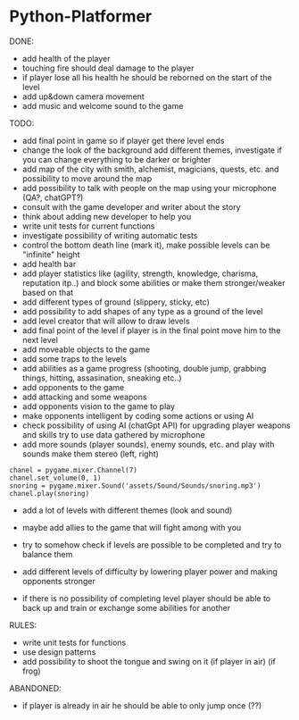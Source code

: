 # Python-Platformer


DONE:
- add health of the player
- touching fire should deal damage to the player
- if player lose all his health he should be reborned on the start of the level
- add up&down camera movement
- add music and welcome sound to the game

TODO:
- add final point in game so if player get there level ends
- change the look of the background add different themes, investigate if you can change everything to be darker or brighter
- add map of the city with smith, alchemist, magicians, quests, etc. and possibility to move around the map
- add possibility to talk with people on the map using your microphone (QA?, chatGPT?)
- consult with the game developer and writer about the story
- think about adding new developer to help you
- write unit tests for current functions
- investigate possibility of writing automatic tests
- control the bottom death line (mark it), make possible levels can be "infinite" height
- add health bar
- add player statistics like (agility, strength, knowledge, charisma, reputation itp..) and block some abilities or make them stronger/weaker based on that
- add different types of ground (slippery, sticky, etc)
- add possibility to add shapes of any type as a ground of the level
- add level creator that will allow to draw levels
- add final point of the level if player is in the final point move him to the next level
- add moveable objects to the game
- add some traps to the levels
- add abilities as a game progress (shooting, double jump, grabbing things, hitting, assasination, sneaking etc..)
- add opponents to the game
- add attacking and some weapons
- add opponents vision to the game to play 
- make opponents intelligent by coding some actions or using AI
- check possibility of using AI (chatGpt API) for upgrading player weapons and skills try to use data gathered by microphone
- add more sounds (player sounds), enemy sounds, etc. and play with sounds make them stereo (left, right)
```
chanel = pygame.mixer.Channel(7)
chanel.set_volume(0, 1)
snoring = pygame.mixer.Sound('assets/Sound/Sounds/snoring.mp3')
chanel.play(snoring)
```
- add a lot of levels with different themes (look and sound)

- maybe add allies to the game that will fight among with you
- try to somehow check if levels are possible to be completed and try to balance them
- add different levels of difficulty by lowering player power and making opponents stronger
- if there is no possibility of completing level player should be able to back up and train or exchange some abilities for another


RULES:
- write unit tests for functions
- use design patterns
- add possibility to shoot the tongue and swing on it (if player in air) (if frog)



ABANDONED:
- if player is already in air he should be able to only jump once (??)